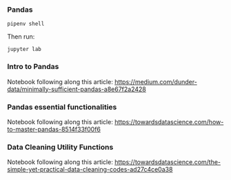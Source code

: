 ### Pandas
```
pipenv shell
```

Then run:

``` 
jupyter lab
```

### Intro to Pandas
Notebook following along this article: https://medium.com/dunder-data/minimally-sufficient-pandas-a8e67f2a2428

### Pandas essential functionalities
Notebook following along this article: https://towardsdatascience.com/how-to-master-pandas-8514f33f00f6

### Data Cleaning Utility Functions
Notebook following along this article: https://towardsdatascience.com/the-simple-yet-practical-data-cleaning-codes-ad27c4ce0a38
